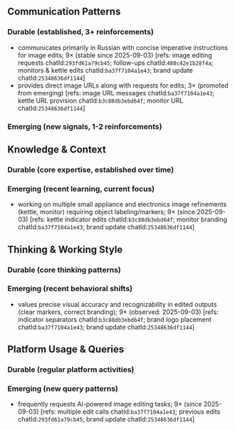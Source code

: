 ## Communication Patterns
### Durable (established, 3+ reinforcements)
- communicates primarily in Russian with concise imperative instructions for image edits; 9× (stable since 2025-09-03) [refs: image editing requests chatId:`293fd61a79cb45`; follow-ups chatId:`488c42e1b28f4a`; monitors & kettle edits chatId:`ba37f7104a1e43`; brand update chatId:`25348636df1144`]
- provides direct image URLs along with requests for edits; 3× (promoted from emerging) [refs: image URL messages chatId:`ba37f7104a1e43`; kettle URL provision chatId:`b3c88db3ebd64f`; monitor URL chatId:`25348636df1144`]

### Emerging (new signals, 1-2 reinforcements)

## Knowledge & Context
### Durable (core expertise, established over time)

### Emerging (recent learning, current focus)
- working on multiple small appliance and electronics image refinements (kettle, monitor) requiring object labeling/markers; 9× (since 2025-09-03) [refs: kettle indicator edits chatId:`b3c88db3ebd64f`; monitor branding chatId:`ba37f7104a1e43`; brand update chatId:`25348636df1144`]

## Thinking & Working Style
### Durable (core thinking patterns)

### Emerging (recent behavioral shifts)
- values precise visual accuracy and recognizability in edited outputs (clear markers, correct branding); 9× (observed: 2025-09-03) [refs: indicator separators chatId:`b3c88db3ebd64f`; brand logo placement chatId:`ba37f7104a1e43`; brand update chatId:`25348636df1144`]

## Platform Usage & Queries
### Durable (regular platform activities)

### Emerging (new query patterns)
- frequently requests AI-powered image editing tasks; 9× (since 2025-09-03) [refs: multiple edit calls chatId:`ba37f7104a1e43`; previous edits chatId:`293fd61a79cb45`; brand update chatId:`25348636df1144`]